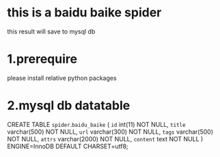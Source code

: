 # this is a baidu baike spider
this result will save to mysql db

# 1.prerequire
please install relative python packages

# 2.mysql db datatable

CREATE TABLE `spider`.`baidu_baike` (
  `id` int(11) NOT NULL,
  `title` varchar(500) NOT NULL,
  `url` varchar(300) NOT NULL,
  `tags` varchar(500) NOT NULL,
  `attrs` varchar(2000) NOT NULL,
  `content` text NOT NULL
) ENGINE=InnoDB DEFAULT CHARSET=utf8;


